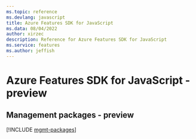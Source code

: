 ```yaml
---
ms.topic: reference
ms.devlang: javascript
title: Azure Features SDK for JavaScript
ms.data: 08/04/2022
author: xirzec
description: Reference for Azure Features SDK for JavaScript
ms.service: features
ms.author: jeffish
---
```

# Azure Features SDK for JavaScript - preview

## Management packages - preview
[!INCLUDE [mgmt-packages](features-mgmt-index.md)]